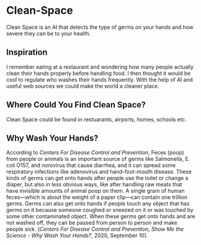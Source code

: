 # Clean-Space
Clean Space is an AI that detects the type of germs on your hands and how severe they can be to your health.

Inspiration
---
I remember eating at a restaurant and wondering how many people actually clean their hands properly before handling food. I then thought it would be cool to regulate who washes their hands frequently. With the help of AI and useful web sources we could make the world a cleaner place.

Where Could You Find Clean Space?
---
Clean Space could be found in restuarants, airports, homes, schools etc.

Why Wash Your Hands?
--- 
According to *Centers For Disease Control and Prevention*, Feces (poop) from people or animals is an important source of germs like Salmonella, E. coli O157, and norovirus that cause diarrhea, and it can spread some respiratory infections like adenovirus and hand-foot-mouth disease. These kinds of germs can get onto hands after people use the toilet or change a diaper, but also in less obvious ways, like after handling raw meats that have invisible amounts of animal poop on them. A single gram of human feces—which is about the weight of a paper clip—can contain one trillion germs. Germs can also get onto hands if people touch any object that has germs on it because someone coughed or sneezed on it or was touched by some other contaminated object. When these germs get onto hands and are not washed off, they can be passed from person to person and make people sick. (*Centers For Disease Control and Prevention*, *Show Me the Science - Why Wash Your Hands?*, 2020, September 10).